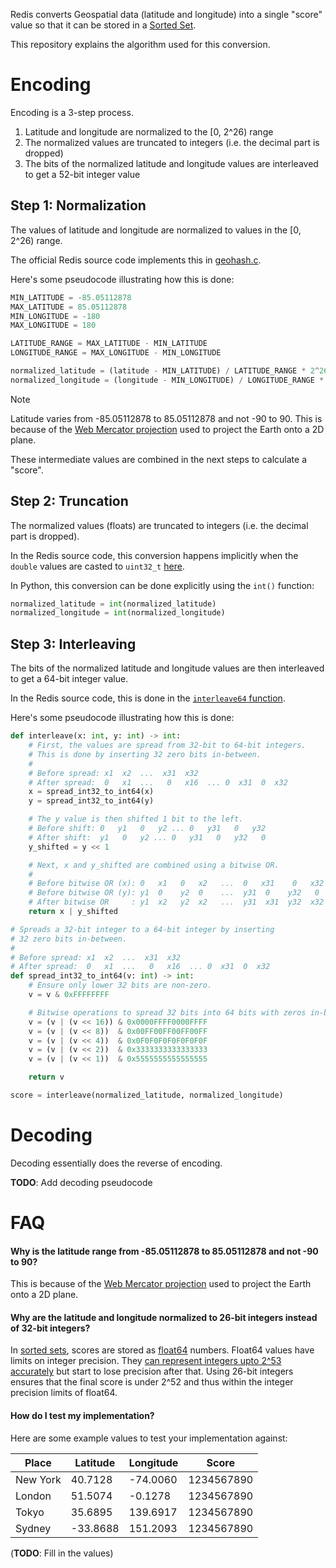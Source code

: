 Redis converts Geospatial data (latitude and longitude) into a single "score" value so that it can be stored in a [Sorted Set](https://redis.io/docs/latest/develop/data-types/sorted-sets/).

This repository explains the algorithm used for this conversion.

# Encoding

Encoding is a 3-step process.

1. Latitude and longitude are normalized to the [0, 2^26) range
2. The normalized values are truncated to integers (i.e. the decimal part is dropped)
3. The bits of the normalized latitude and longitude values are interleaved to get a 52-bit integer value

## Step 1: Normalization

The values of latitude and longitude are normalized to values in the [0, 2^26) range.

The official Redis source code implements this in [geohash.c](https://github.com/redis/redis/blob/ff2f0b092c24d5cc590ff1eb596fc0865e0fb721/src/geohash.c#L141-L148).

Here's some pseudocode illustrating how this is done:

```python
MIN_LATITUDE = -85.05112878
MAX_LATITUDE = 85.05112878
MIN_LONGITUDE = -180
MAX_LONGITUDE = 180

LATITUDE_RANGE = MAX_LATITUDE - MIN_LATITUDE
LONGITUDE_RANGE = MAX_LONGITUDE - MIN_LONGITUDE

normalized_latitude = (latitude - MIN_LATITUDE) / LATITUDE_RANGE * 2^26
normalized_longitude = (longitude - MIN_LONGITUDE) / LONGITUDE_RANGE * 2^26
```

> [!NOTE]
> Latitude varies from -85.05112878 to 85.05112878 and not -90 to 90. This is because of the [Web Mercator projection](https://en.wikipedia.org/wiki/Web_Mercator_projection) used to project the Earth onto a 2D plane.

These intermediate values are combined in the next steps to calculate a "score".

## Step 2: Truncation

The normalized values (floats) are truncated to integers (i.e. the decimal part is dropped).

In the Redis source code, this conversion happens implicitly when the `double` values are casted to `uint32_t` [here](https://github.com/redis/redis/blob/ff2f0b092c24d5cc590ff1eb596fc0865e0fb721/src/geohash.c#L149).

In Python, this conversion can be done explicitly using the `int()` function:

```python
normalized_latitude = int(normalized_latitude)
normalized_longitude = int(normalized_longitude)
```

## Step 3: Interleaving

The bits of the normalized latitude and longitude values are then interleaved to get a 64-bit integer value.

In the Redis source code, this is done in the [`interleave64` function](https://github.com/redis/redis/blob/eac48279ad21b8612038953fefa0dcf926773efc/src/geohash.c#L52-L77).

Here's some pseudocode illustrating how this is done:

```python
def interleave(x: int, y: int) -> int:
    # First, the values are spread from 32-bit to 64-bit integers.
    # This is done by inserting 32 zero bits in-between.
    #
    # Before spread: x1  x2  ...  x31  x32
    # After spread:  0   x1  ...   0   x16  ... 0  x31  0  x32
    x = spread_int32_to_int64(x)
    y = spread_int32_to_int64(y)

    # The y value is then shifted 1 bit to the left.
    # Before shift: 0   y1   0   y2 ... 0   y31   0   y32
    # After shift:  y1   0   y2 ... 0   y31   0   y32   0
    y_shifted = y << 1

    # Next, x and y_shifted are combined using a bitwise OR.
    #
    # Before bitwise OR (x): 0   x1   0   x2   ...  0   x31    0   x32
    # Before bitwise OR (y): y1  0    y2  0    ...  y31  0    y32   0
    # After bitwise OR     : y1  x2   y2  x2   ...  y31  x31  y32  x32
    return x | y_shifted

# Spreads a 32-bit integer to a 64-bit integer by inserting
# 32 zero bits in-between.
#
# Before spread: x1  x2  ...  x31  x32
# After spread:  0   x1  ...   0   x16  ... 0  x31  0  x32
def spread_int32_to_int64(v: int) -> int:
    # Ensure only lower 32 bits are non-zero.
    v = v & 0xFFFFFFFF

    # Bitwise operations to spread 32 bits into 64 bits with zeros in-between
    v = (v | (v << 16)) & 0x0000FFFF0000FFFF
    v = (v | (v << 8))  & 0x00FF00FF00FF00FF
    v = (v | (v << 4))  & 0x0F0F0F0F0F0F0F0F
    v = (v | (v << 2))  & 0x3333333333333333
    v = (v | (v << 1))  & 0x5555555555555555

    return v

score = interleave(normalized_latitude, normalized_longitude)
```

# Decoding

Decoding essentially does the reverse of encoding.

**TODO**: Add decoding pseudocode

# FAQ

#### Why is the latitude range from -85.05112878 to 85.05112878 and not -90 to 90?

This is because of the [Web Mercator projection](https://en.wikipedia.org/wiki/Web_Mercator_projection) used to project the Earth onto a 2D plane.

#### Why are the latitude and longitude normalized to 26-bit integers instead of 32-bit integers?

In [sorted sets](https://redis.io/docs/latest/data-types/sorted-sets/), scores are stored as [float64](https://en.wikipedia.org/wiki/Double-precision_floating-point_format) numbers. Float64 values have limits on integer precision. They [can represent integers upto 2^53 accurately](https://en.wikipedia.org/wiki/Double-precision_floating-point_format#Precision_limitations_on_integer_values) but start to lose precision after that. Using 26-bit integers ensures that the final score is under 2^52 and thus within the integer precision limits of float64.

#### How do I test my implementation?

Here are some example values to test your implementation against:

| Place    | Latitude | Longitude | Score      |
| -------- | -------- | --------- | ---------- |
| New York | 40.7128  | -74.0060  | 1234567890 |
| London   | 51.5074  | -0.1278   | 1234567890 |
| Tokyo    | 35.6895  | 139.6917  | 1234567890 |
| Sydney   | -33.8688 | 151.2093  | 1234567890 |

(**TODO**: Fill in the values)